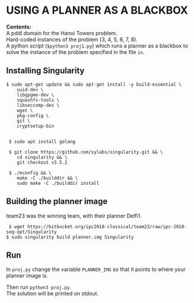 
# USING A PLANNER AS A BLACKBOX  

**Contents:**  
A pddl domain for the Hanoi Towers problem.  
Hard-coded instances of the problem (3, 4, 5, 6, 7, 8).    
A python script (`$python3 proj1.py`) which runs a planner as a blackbox to solve the instance of the problem specified in the file `in`.  
    

## Installing Singularity  

    $ sudo apt-get update && sudo apt-get install -y build-essential \
        uuid-dev \
        libgpgme-dev \
        squashfs-tools \
        libseccomp-dev \
        wget \
        pkg-config \
        git \
        cryptsetup-bin 


     $ sudo apt install golang  
    
     $ git clone https://github.com/sylabs/singularity.git && \
        cd singularity && \
        git checkout v3.5.2 
    
     $ ./mconfig && \
        make -C ./builddir && \
        sudo make -C ./builddir install 

## Building the planner image   
team23 was the winning team, with their planner Delfi1.  

     $ wget https://bitbucket.org/ipc2018-classical/team23/raw/ipc-2018-seq-opt/Singularity
    $ sudo singularity build planner.img Singularity  

## Run  
In `proj.py` change the variable `PLANNER_IMG` so that it points to where your planner image is.  

Then run `python3 proj.py`.  
The solution will be printed on stdout.  
